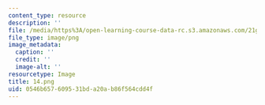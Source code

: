 ```yaml
---
content_type: resource
description: ''
file: /media/https%3A/open-learning-course-data-rc.s3.amazonaws.com/21g-027-asia-in-the-modern-world-images-representations-fall-2016/0546b657609531bda20ab86f564cdd4f_14.png
file_type: image/png
image_metadata:
  caption: ''
  credit: ''
  image-alt: ''
resourcetype: Image
title: 14.png
uid: 0546b657-6095-31bd-a20a-b86f564cdd4f
---
```

